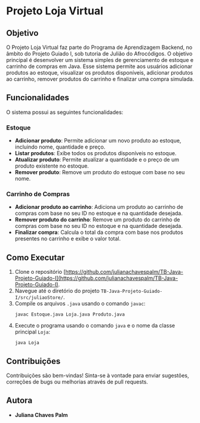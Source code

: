 # Projeto Loja Virtual

## Objetivo

O Projeto Loja Virtual faz parte do Programa de Aprendizagem Backend, no âmbito do Projeto Guiado I, sob tutoria de Julião do Afrocódigos. O objetivo principal é desenvolver um sistema simples de gerenciamento de estoque e carrinho de compras em Java. Esse sistema permite aos usuários adicionar produtos ao estoque, visualizar os produtos disponíveis, adicionar produtos ao carrinho, remover produtos do carrinho e finalizar uma compra simulada.

## Funcionalidades

O sistema possui as seguintes funcionalidades:

### Estoque

- **Adicionar produto**: Permite adicionar um novo produto ao estoque, incluindo nome, quantidade e preço.
- **Listar produtos**: Exibe todos os produtos disponíveis no estoque.
- **Atualizar produto**: Permite atualizar a quantidade e o preço de um produto existente no estoque.
- **Remover produto**: Remove um produto do estoque com base no seu nome.

### Carrinho de Compras

- **Adicionar produto ao carrinho**: Adiciona um produto ao carrinho de compras com base no seu ID no estoque e na quantidade desejada.
- **Remover produto do carrinho**: Remove um produto do carrinho de compras com base no seu ID no estoque e na quantidade desejada.
- **Finalizar compra**: Calcula o total da compra com base nos produtos presentes no carrinho e exibe o valor total.

## Como Executar

1. Clone o repositório [https://github.com/julianachavespalm/TB-Java-Projeto-Guiado-I](https://github.com/julianachavespalm/TB-Java-Projeto-Guiado-I).
2. Navegue até o diretório do projeto `TB-Java-Projeto-Guiado-I/src/juliaoStore/`.
3. Compile os arquivos `.java` usando o comando `javac`:
    ```
    javac Estoque.java Loja.java Produto.java
    ```
4. Execute o programa usando o comando `java` e o nome da classe principal `Loja`:
    ```
    java Loja
    ```

## Contribuições

Contribuições são bem-vindas! Sinta-se à vontade para enviar sugestões, correções de bugs ou melhorias através de pull requests.

## Autora

- **Juliana Chaves Palm**
